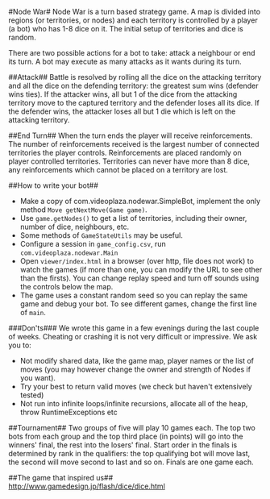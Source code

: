#Node War#
Node War is a turn based strategy game. A map is divided into regions (or territories, or nodes) and each
territory is controlled by a player (a bot) who has 1-8 dice on it. The initial setup of territories and dice is random.

There are two possible actions for a bot to take: attack a neighbour or end its turn. A bot may execute as many attacks as it wants during its turn.

##Attack##
Battle is resolved by rolling all the dice on the attacking territory and all the dice on the defending territory: the greatest sum wins (defender wins ties).
If the attacker wins, all but 1 of the dice from the attacking territory move to the captured territory and the defender loses all its dice.
If the defender wins, the attacker loses all but 1 die which is left on the attacking territory.

##End Turn##
When the turn ends the player will receive reinforcements.
The number of reinforcements received is the largest number of connected territories the player controls.
Reinforcements are placed randomly on player controlled territories.
Territories can never have more than 8 dice, any reinforcements which cannot be placed on a territory are lost.

##How to write your bot##
* Make a copy of com.videoplaza.nodewar.SimpleBot, implement the only method ```Move getNextMove(Game game)```.
* Use ```game.getNodes()``` to get a list of territories, including their owner, number of dice, neighbours, etc.
* Some methods of ```GameStateUtils``` may be useful.
* Configure a session in ```game_config.csv```, run ```com.videoplaza.nodewar.Main```
* Open ```viewer/index.html``` in a browser (over http, file does not work) to watch the games (if more than one, you can modify the URL to see other than the
firsts). You can change replay speed and turn off sounds using the controls below the map.
* The game uses a constant random seed so you can replay the same game and debug your bot. To see different games, change the first line of ```main```.

###Don'ts###
We wrote this game in a few evenings during the last couple of weeks. Cheating or crashing it is not very difficult or impressive. We ask you to:
* Not modify shared data, like the game map, player names or the list of moves (you may however change the owner and strength of Nodes if you want).
* Try your best to return valid moves (we check but haven't extensively tested)
* Not run into infinite loops/infinite recursions, allocate all of the heap, throw RuntimeExceptions etc

##Tournament##
Two groups of five will play 10 games each. The top two bots from each group and the top third place (in points) will go into the winners' final,
the rest into the losers' final. Start order in the finals is determined by rank in the qualifiers: the top qualifying bot will move last,
the second will move second to last and so on. Finals are one game each.

##The game that inspired us##
http://www.gamedesign.jp/flash/dice/dice.html